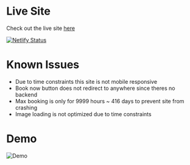 # Live Site

Check out the live site [here](https://cranky-poincare-56a558.netlify.app/)

[![Netlify Status](https://api.netlify.com/api/v1/badges/92b9a2e8-b789-49aa-867f-e923a37a01d2/deploy-status)](https://app.netlify.com/sites/cranky-poincare-56a558/deploys)

# Known Issues

- Due to time constraints this site is not mobile responsive
- Book now button does not redirect to anywhere since theres no backend
- Max booking is only for 9999 hours ~ 416 days to prevent site from crashing
- Image loading is not optimized due to time constraints

# Demo

![Demo](/src/images/demo.png)

